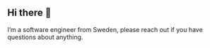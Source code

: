 ## Hi there 👋

I’m a software engineer from Sweden, please reach out if you have questions about anything.
